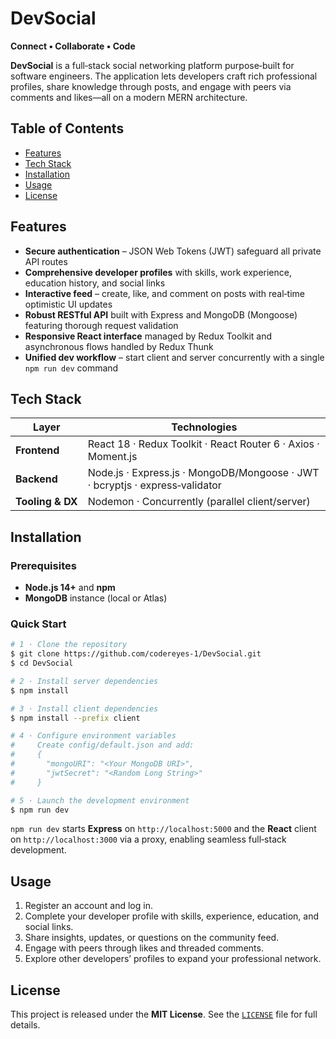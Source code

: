 # DevSocial

**Connect • Collaborate • Code**

**DevSocial** is a full‑stack social networking platform purpose‑built for software engineers. The application lets developers craft rich professional profiles, share knowledge through posts, and engage with peers via comments and likes—all on a modern MERN architecture.

## Table of Contents

- [Features](#features)
- [Tech Stack](#tech-stack)
- [Installation](#installation)
- [Usage](#usage)
- [License](#license)

## Features

- **Secure authentication** – JSON Web Tokens (JWT) safeguard all private API routes
- **Comprehensive developer profiles** with skills, work experience, education history, and social links
- **Interactive feed** – create, like, and comment on posts with real‑time optimistic UI updates
- **Robust RESTful API** built with Express and MongoDB (Mongoose) featuring thorough request validation
- **Responsive React interface** managed by Redux Toolkit and asynchronous flows handled by Redux Thunk
- **Unified dev workflow** – start client and server concurrently with a single `npm run dev` command

## Tech Stack

| Layer            | Technologies                                                                 |
| ---------------- | ---------------------------------------------------------------------------- |
| **Frontend**     | React 18 · Redux Toolkit · React Router 6 · Axios · Moment.js                |
| **Backend**      | Node.js · Express.js · MongoDB/Mongoose · JWT · bcryptjs · express‑validator |
| **Tooling & DX** | Nodemon · Concurrently (parallel client/server)                              |

## Installation

### Prerequisites

- **Node.js 14+** and **npm**
- **MongoDB** instance (local or Atlas)

### Quick Start

```bash
# 1 · Clone the repository
$ git clone https://github.com/codereyes-1/DevSocial.git
$ cd DevSocial

# 2 · Install server dependencies
$ npm install

# 3 · Install client dependencies
$ npm install --prefix client

# 4 · Configure environment variables
#     Create config/default.json and add:
#     {
#       "mongoURI": "<Your MongoDB URI>",
#       "jwtSecret": "<Random Long String>"
#     }

# 5 · Launch the development environment
$ npm run dev
```

`npm run dev` starts **Express** on `http://localhost:5000` and the **React** client on `http://localhost:3000` via a proxy, enabling seamless full‑stack development.

## Usage

1. Register an account and log in.
2. Complete your developer profile with skills, experience, education, and social links.
3. Share insights, updates, or questions on the community feed.
4. Engage with peers through likes and threaded comments.
5. Explore other developers’ profiles to expand your professional network.

## License

This project is released under the **MIT License**. See the [`LICENSE`](LICENSE) file for full details.

